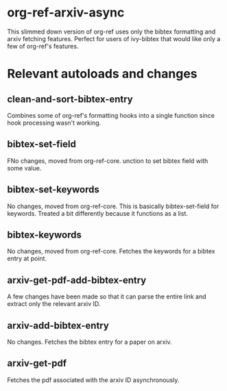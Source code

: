 # org-ref-arxiv-async
This slimmed down version of org-ref uses only the bibtex formatting and arxiv fetching features. Perfect for users of ivy-bibtex that would like only a few of org-ref's features.

# Relevant autoloads and changes

## clean-and-sort-bibtex-entry
Combines some of org-ref's formatting hooks into a single function since hook processing wasn't working.

## bibtex-set-field 
FNo changes, moved from org-ref-core. unction to set bibtex field with some value.

## bibtex-set-keywords
No changes, moved from org-ref-core. This is basically bibtex-set-field for keywords. Treated a bit differently because it functions as a list.

## bibtex-keywords
No changes, moved from org-ref-core. Fetches the keywords for a bibtex entry at point.

## arxiv-get-pdf-add-bibtex-entry 
A few changes have been made so that it can parse the entire link and extract only the relevant arxiv ID.

## arxiv-add-bibtex-entry
No changes. Fetches the bibtex entry for a paper on arxiv. 

## arxiv-get-pdf
Fetches the pdf associated with the arxiv ID asynchronously. 
